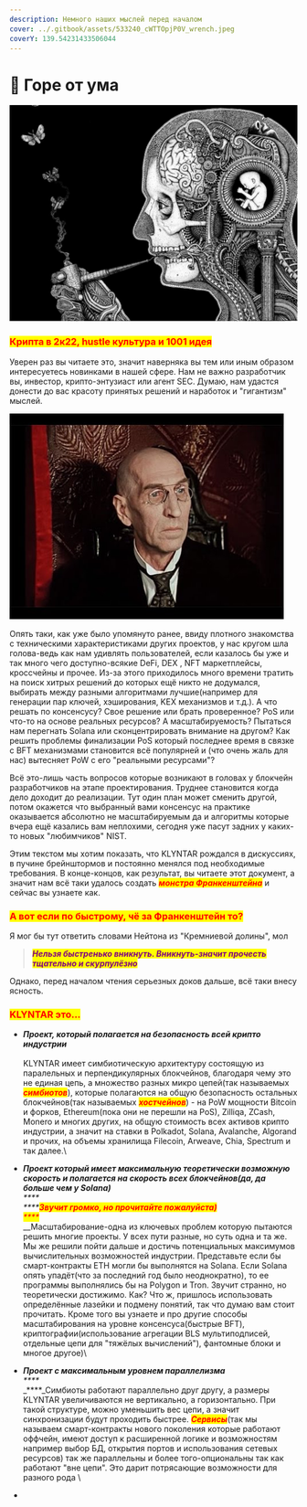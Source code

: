 ```yaml
---
description: Немного наших мыслей перед началом
cover: ../.gitbook/assets/533240_cWTTOpjP0V_wrench.jpeg
coverY: 139.54231433506044
---
```


# 🧠 Горе от ума

![](../.gitbook/assets/cb0586c52d9c39c873e43de91c59c39c.jpg)

### <mark style="color:red;">Крипта в 2к22, hustle культура и 1001 идея</mark>

Уверен раз вы читаете это, значит наверняка вы тем или иным образом интересуетесь новинками в нашей сфере. Нам не важно разработчик вы, инвестор, крипто-энтузиаст или агент SEC. Думаю, нам удастся донести до вас красоту принятых решений и наработок и "гигантизм" мыслей.

![А вы знаете кто этот "мощный старик"?](../.gitbook/assets/hqdefault.jpg)

Опять таки, как уже было упомянуто ранее, ввиду плотного знакомства с техническими характеристиками других проектов, у нас кругом шла голова-ведь как нам удивлять пользователей, если казалось бы уже и так много чего доступно-всякие DeFi, DEX , NFT маркетплейсы, кроссчейны и прочее. Из-за этого приходилось много времени тратить на поиск хитрых решений до которых ещё никто не додумался, выбирать между разными алгоритмами лучшие(например для генерации пар ключей, хэширования, KEX механизмов и т.д.). А что решать по консенсусу? Свое решение или брать проверенное? PoS или что-то на основе реальных ресурсов? А масштабируемость? Пытаться нам перегнать Solana или сконцентрировать внимание на другом? Как решить проблемы финализации PoS который последнее время в связке с BFT механизмами становится всё популярней и (что очень жаль для нас) вытесняет PoW с его "реальными ресурсами"?

Всё это-лишь часть вопросов которые возникают в головах у блокчейн разработчиков на этапе проектирования. Труднее становится когда дело доходит до реализации. Тут один план может сменить другой, потом окажется что выбранный вами консенсус на практике оказывается абсолютно не масштабируемым да и алгоритмы которые вчера ещё казались вам неплохими, сегодня уже пасут задних у каких-то новых "любимчиков" NIST.

Этим текстом мы хотим показать, что KLYNTAR рождался в дискуссиях, в пучине брейнштормов и постоянно менялся под необходимые требования. В конце-концов, как результат, вы читаете этот документ, а значит нам всё таки удалось создать _<mark style="color:red;">**монстра Франкенштейна**</mark>_ и сейчас вы узнаете как.

### <mark style="color:red;">А вот если по быстрому, чё за Франкенштейн то?</mark>

Я мог бы тут ответить словами Нейтона из "Кремниевой долины", мол

> _<mark style="color:purple;">**Нельзя быстренько вникнуть. Вникнуть-значит прочесть тщательно и скурпулёзно**</mark>_

Однако, перед началом чтения серьезных доков дальше, всё таки внесу ясность.

### <mark style="color:red;">KLYNTAR это...</mark>

* _**Проект, который полагается на безопасность всей крипто индустрии**_\
  \
  KLYNTAR имеет симбиотическую архитектуру состоящую из паралельных и перпендикулярных блокчейнов, благодаря чему это не единая цепь, а множество разных микро цепей(так называемых _<mark style="color:red;">**симбиотов**</mark>_), которые полагаются на общую безопасность остальных блокчейнов(так называемых _<mark style="color:red;">**хостчейнов**</mark>_) - на PoW мощности Bitcoin и форков, Ethereum(пока они не перешли на PoS), Zilliqa, ZCash, Monero и многих других, на общую стоимость всех активов крипто индустрии, а значит на ставки в Polkadot, Solana, Avalanche, Algorand и прочих, на объемы хранилища Filecoin, Arweave, Chia, Spectrum и так далее.\

* _**Проект который имеет максимальную теоретически возможную скорость и полагается на скорость всех блокчейнов(да, да больше чем у Solana)**_\
  _****_\
  _****<mark style="color:red;">**Звучит громко, но прочитайте пожалуйста)**</mark>_\
  _<mark style="color:red;">****</mark>_\
  _<mark style="color:red;">****</mark>****_Масштабирование-одна из ключевых проблем которую пытаются решить многие проекты. У всех пути разные, но суть одна и та же. Мы же решили пойти дальше и достичь потенциальных максимумов вычислительных возможностей индустрии. Представьте если бы смарт-контракты ETH могли бы выполнятся на Solana. Если Solana опять упадёт(что за последний год было неоднократно), то ее программы выполнялись бы на Polygon и Tron. Звучит странно, но теоретически достижимо. Как? Что ж, пришлось использовать определённые лазейки и подмену понятий, так что думаю вам стоит прочитать. Кроме того вы узнаете и про другие способы масштабирования на уровне консенсуса(быстрые BFT), криптографии(использование агрегации BLS мультиподписей, отдельные цепи для "тяжёлых вычислений"), фантомные блоки и многое другое)\

* _**Проект с максимальным уровнем параллелизма**_\
  _****_\
  _****_Симбиоты работают параллельно друг другу, а размеры KLYNTAR увеличиваются не вертикально, а горизонтально. При такой структуре, можно уменьшить вес цепи, а значит синхронизации будут проходить быстрее. _<mark style="color:red;">**Сервисы**</mark>_(так мы называем смарт-контракты нового поколения которые работают оффчейн, имеют доступ к расширенной логике и возможностям например выбор БД, открытия портов и использования сетевых ресурсов) так же параллельны и более того-опциональны так как работают "вне цепи". Это дарит потрясающие возможности для разного рода \

*
